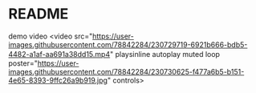 # README
demo video
<video src="https://user-images.githubusercontent.com/78842284/230729719-6921b666-bdb5-4482-a1af-aa691a38dd15.mp4" playsinline autoplay muted loop　poster="https://user-images.githubusercontent.com/78842284/230730625-f477a6b5-b151-4e65-8393-9ffc26a9b919.jpg" controls>
</video>




